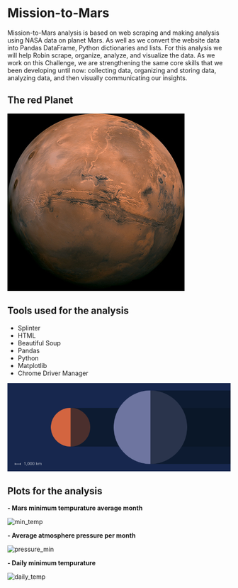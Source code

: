 # Mission-to-Mars

Mission-to-Mars analysis is based on web scraping and making analysis using NASA data on planet Mars. As well as we convert the website data into Pandas DataFrame, Python dictionaries and lists. For this analysis we will help Robin scrape, organize, analyze, and visualize the data. As we work on this Challenge, we are strengthening the same core skills that we been developing until now: collecting data, organizing and storing data, analyzing data, and then visually communicating our insights.

## The red Planet
![mars](/Resources/mars.png)

## Tools used for the analysis
- Splinter 
- HTML
- Beautiful Soup
- Pandas
- Python
- Matplotlib
- Chrome Driver Manager

![mars-size](/Resources/mars-size.png)

## Plots for the analysis

**- Mars minimum tempurature average month**

![min_temp](https://user-images.githubusercontent.com/111251560/200919332-0985c42d-6f6f-4f11-b954-f5e7fab093b3.png)

**- Average atmosphere pressure per month**

![pressure_min](https://user-images.githubusercontent.com/111251560/200919660-2e54141f-f8bb-42e3-a4c4-768d9b003ac0.png)

**- Daily minimum tempurature**

![daily_temp](https://user-images.githubusercontent.com/111251560/200919757-20183148-d508-40c8-a8c6-ac50d9d233e2.png)

